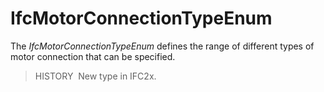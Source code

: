 IfcMotorConnectionTypeEnum
==========================

The _IfcMotorConnectionTypeEnum_ defines the range of different types of motor connection that can be specified.

> HISTORY&nbsp; New type in IFC2x.
